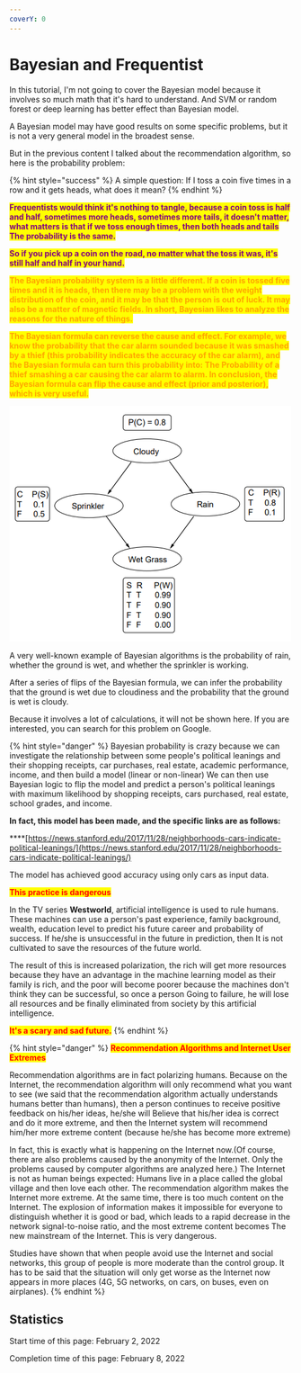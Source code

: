 ```yaml
---
coverY: 0
---
```


# Bayesian and Frequentist

In this tutorial, I'm not going to cover the Bayesian model because it involves so much math that it's hard to understand. And SVM or random forest or deep learning has better effect than Bayesian model.

A Bayesian model may have good results on some specific problems, but it is not a very general model in the broadest sense.

But in the previous content I talked about the recommendation algorithm, so here is the probability problem:

{% hint style="success" %}
A simple question: If I toss a coin five times in a row and it gets heads, what does it mean?
{% endhint %}

<mark style="color:purple;">**Frequentists would think it's nothing to tangle, because a coin toss is half and half, sometimes more heads, sometimes more tails, it doesn't matter, what matters is that if we toss enough times, then both heads and tails The probability is the same.**</mark>

<mark style="color:purple;">**So if you pick up a coin on the road, no matter what the toss it was, it's still half and half in your hand.**</mark>

<mark style="color:orange;">**The Bayesian probability system is a little different. If a coin is tossed five times and it is heads, then there may be a problem with the weight distribution of the coin, and it may be that the person is out of luck. It may also be a matter of magnetic fields. In short, Bayesian likes to analyze the reasons for the nature of things.**</mark>

<mark style="color:orange;">**The Bayesian formula can reverse the cause and effect. For example, we know the probability that the car alarm sounded because it was smashed by a thief (this probability indicates the accuracy of the car alarm), and the Bayesian formula can turn this probability into: The Probability of a thief smashing a car causing the car alarm to alarm. In conclusion, the Bayesian formula can flip the cause and effect (prior and posterior), which is very useful.**</mark>

![A very classic Bayesian problem](<../.gitbook/assets/image (21).png>)

A very well-known example of Bayesian algorithms is the probability of rain, whether the ground is wet, and whether the sprinkler is working.

After a series of flips of the Bayesian formula, we can infer the probability that the ground is wet due to cloudiness and the probability that the ground is wet is cloudy.

Because it involves a lot of calculations, it will not be shown here. If you are interested, you can search for this problem on Google.

{% hint style="danger" %}
Bayesian probability is crazy because we can investigate the relationship between some people's political leanings and their shopping receipts, car purchases, real estate, academic performance, income, and then build a model (linear or non-linear) We can then use Bayesian logic to flip the model and predict a person's political leanings with maximum likelihood by shopping receipts, cars purchased, real estate, school grades, and income.

**In fact, this model has been made, and the specific links are as follows:**

****[https://news.stanford.edu/2017/11/28/neighborhoods-cars-indicate-political-leanings/](https://news.stanford.edu/2017/11/28/neighborhoods-cars-indicate-political-leanings/)

The model has achieved good accuracy using only cars as input data.

<mark style="color:red;">**This practice is dangerous**</mark>

In the TV series **Westworld**, artificial intelligence is used to rule humans. These machines can use a person's past experience, family background, wealth, education level to predict his future career and probability of success. If he/she is unsuccessful in the future in prediction, then It is not cultivated to save the resources of the future world.

The result of this is increased polarization, the rich will get more resources because they have an advantage in the machine learning model as their family is rich, and the poor will become poorer because the machines don't think they can be successful, so once a person Going to failure, he will lose all resources and be finally eliminated from society by this artificial intelligence.

<mark style="color:red;">**It's a scary and sad future.**</mark>
{% endhint %}

{% hint style="danger" %}
<mark style="color:red;">**Recommendation Algorithms and Internet User Extremes**</mark>

Recommendation algorithms are in fact polarizing humans. Because on the Internet, the recommendation algorithm will only recommend what you want to see (we said that the recommendation algorithm actually understands humans better than humans), then a person continues to receive positive feedback on his/her ideas, he/she will Believe that his/her idea is correct and do it more extreme, and then the Internet system will recommend him/her more extreme content (because he/she has become more extreme)

In fact, this is exactly what is happening on the Internet now.(Of course, there are also problems caused by the anonymity of the Internet. Only the problems caused by computer algorithms are analyzed here.) The Internet is not as human beings expected: Humans live in a place called the global village and then love each other. The recommendation algorithm makes the Internet more extreme. At the same time, there is too much content on the Internet. The explosion of information makes it impossible for everyone to distinguish whether it is good or bad, which leads to a rapid decrease in the network signal-to-noise ratio, and the most extreme content becomes The new mainstream of the Internet. This is very dangerous.

Studies have shown that when people avoid use the Internet and social networks, this group of people is more moderate than the control group. It has to be said that the situation will only get worse as the Internet now appears in more places (4G, 5G networks, on cars, on buses, even on airplanes).
{% endhint %}

## Statistics

Start time of this page: February 2, 2022

Completion time of this page: February 8, 2022
